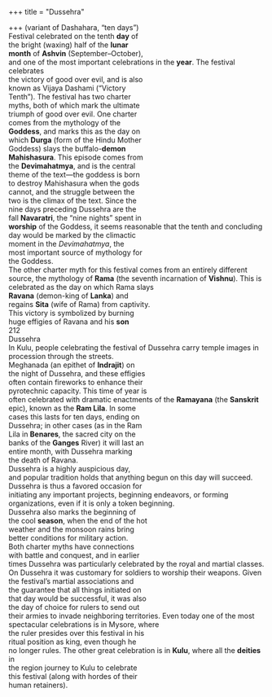 +++
title = "Dussehra"

+++
(variant of Dashahara, “ten days”)  
Festival celebrated on the tenth **day** of  
the bright (waxing) half of the **lunar**  
**month** of **Ashvin** (September–October),  
and one of the most important celebrations in the **year**. The festival celebrates  
the victory of good over evil, and is also  
known as Vijaya Dashami (“Victory  
Tenth”). The festival has two charter  
myths, both of which mark the ultimate  
triumph of good over evil. One charter  
comes from the mythology of the  
**Goddess**, and marks this as the day on  
which **Durga** (form of the Hindu Mother  
Goddess) slays the buffalo-**demon**  
**Mahishasura**. This episode comes from  
the **Devimahatmya**, and is the central  
theme of the text—the goddess is born  
to destroy Mahishasura when the gods  
cannot, and the struggle between the  
two is the climax of the text. Since the  
nine days preceding Dussehra are the  
fall **Navaratri**, the “nine nights” spent in  
**worship** of the Goddess, it seems reasonable that the tenth and concluding  
day would be marked by the climactic  
moment in the *Devimahatmya*, the  
most important source of mythology for  
the Goddess.  
The other charter myth for this festival comes from an entirely different  
source, the mythology of **Rama** (the seventh incarnation of **Vishnu**). This is celebrated as the day on which Rama slays  
**Ravana** (demon-king of **Lanka**) and  
regains **Sita** (wife of Rama) from captivity.  
This victory is symbolized by burning  
huge effigies of Ravana and his **son**  
212  
Dussehra  
In Kulu, people celebrating the festival of Dussehra carry temple images in procession through the streets.  
Meghanada (an epithet of **Indrajit**) on  
the night of Dussehra, and these effigies  
often contain fireworks to enhance their  
pyrotechnic capacity. This time of year is  
often celebrated with dramatic enactments of the **Ramayana** (the **Sanskrit**  
epic), known as the **Ram Lila**. In some  
cases this lasts for ten days, ending on  
Dussehra; in other cases (as in the Ram  
Lila in **Benares**, the sacred city on the  
banks of the **Ganges** River) it will last an  
entire month, with Dussehra marking  
the death of Ravana.  
Dussehra is a highly auspicious day,  
and popular tradition holds that anything begun on this day will succeed.  
Dussehra is thus a favored occasion for  
initiating any important projects, beginning endeavors, or forming organizations, even if it is only a token beginning.  
Dussehra also marks the beginning of  
the cool **season**, when the end of the hot  
weather and the monsoon rains bring  
better conditions for military action.  
Both charter myths have connections  
with battle and conquest, and in earlier  
times Dussehra was particularly celebrated by the royal and martial classes.  
On Dussehra it was customary for soldiers to worship their weapons. Given  
the festival’s martial associations and  
the guarantee that all things initiated on  
that day would be successful, it was also  
the day of choice for rulers to send out  
their armies to invade neighboring territories. Even today one of the most spectacular celebrations is in Mysore, where  
the ruler presides over this festival in his  
ritual position as king, even though he  
no longer rules. The other great celebration is in **Kulu**, where all the **deities** in  
the region journey to Kulu to celebrate  
this festival (along with hordes of their  
human retainers).